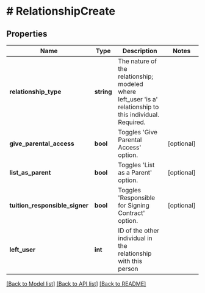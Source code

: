 # # RelationshipCreate

## Properties

Name | Type | Description | Notes
------------ | ------------- | ------------- | -------------
**relationship_type** | **string** | The nature of the relationship; modeled where left_user &#39;is a&#39; relationship to this individual. Required. |
**give_parental_access** | **bool** | Toggles &#39;Give Parental Access&#39; option. | [optional]
**list_as_parent** | **bool** | Toggles &#39;List as a Parent&#39; option. | [optional]
**tuition_responsible_signer** | **bool** | Toggles &#39;Responsible for Signing Contract&#39; option. | [optional]
**left_user** | **int** | ID of the other individual in the relationship with this person |

[[Back to Model list]](../../README.md#models) [[Back to API list]](../../README.md#endpoints) [[Back to README]](../../README.md)
